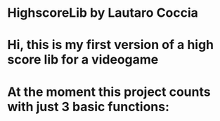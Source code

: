 # HighscoreLib by Lautaro Coccia

# Hi, this is my first version of a high score lib for a videogame 

# At the moment this project counts with just 3 basic functions:

 
